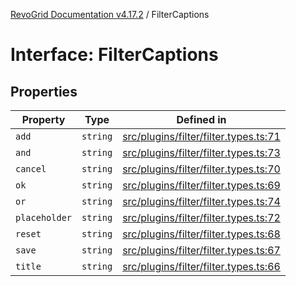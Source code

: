 [RevoGrid Documentation v4.17.2](README.md) / FilterCaptions

# Interface: FilterCaptions

## Properties

| Property | Type | Defined in |
| ------ | ------ | ------ |
| `add` | `string` | [src/plugins/filter/filter.types.ts:71](https://github.com/revolist/revogrid/blob/ce71b2a267b00cca0f999dcb05c4c4637765259a/src/plugins/filter/filter.types.ts#L71) |
| `and` | `string` | [src/plugins/filter/filter.types.ts:73](https://github.com/revolist/revogrid/blob/ce71b2a267b00cca0f999dcb05c4c4637765259a/src/plugins/filter/filter.types.ts#L73) |
| `cancel` | `string` | [src/plugins/filter/filter.types.ts:70](https://github.com/revolist/revogrid/blob/ce71b2a267b00cca0f999dcb05c4c4637765259a/src/plugins/filter/filter.types.ts#L70) |
| `ok` | `string` | [src/plugins/filter/filter.types.ts:69](https://github.com/revolist/revogrid/blob/ce71b2a267b00cca0f999dcb05c4c4637765259a/src/plugins/filter/filter.types.ts#L69) |
| `or` | `string` | [src/plugins/filter/filter.types.ts:74](https://github.com/revolist/revogrid/blob/ce71b2a267b00cca0f999dcb05c4c4637765259a/src/plugins/filter/filter.types.ts#L74) |
| `placeholder` | `string` | [src/plugins/filter/filter.types.ts:72](https://github.com/revolist/revogrid/blob/ce71b2a267b00cca0f999dcb05c4c4637765259a/src/plugins/filter/filter.types.ts#L72) |
| `reset` | `string` | [src/plugins/filter/filter.types.ts:68](https://github.com/revolist/revogrid/blob/ce71b2a267b00cca0f999dcb05c4c4637765259a/src/plugins/filter/filter.types.ts#L68) |
| `save` | `string` | [src/plugins/filter/filter.types.ts:67](https://github.com/revolist/revogrid/blob/ce71b2a267b00cca0f999dcb05c4c4637765259a/src/plugins/filter/filter.types.ts#L67) |
| `title` | `string` | [src/plugins/filter/filter.types.ts:66](https://github.com/revolist/revogrid/blob/ce71b2a267b00cca0f999dcb05c4c4637765259a/src/plugins/filter/filter.types.ts#L66) |

